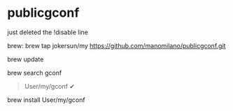 # publicgconf
just deleted the !disable line

brew:
brew tap jokersun/my https://github.com/manomilano/publicgconf.git

brew update

brew search gconf
> User/my/gconf ✔

brew install User/my/gconf
